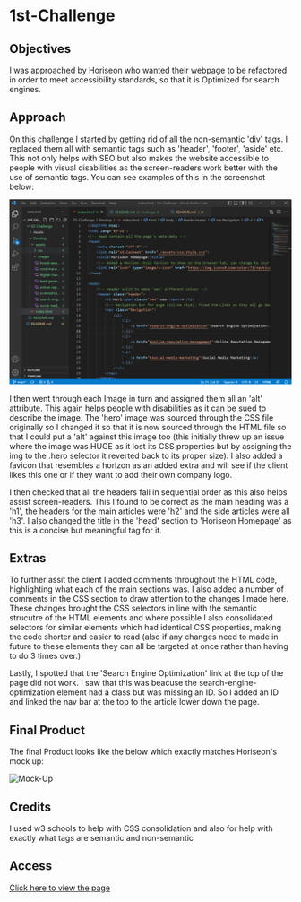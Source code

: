 # 1st-Challenge

## Objectives
I was approached by Horiseon who wanted their webpage to be refactored in order to meet accessibility standards, so that it is Optimized for search engines.

## Approach

On this challenge I started by getting rid of all the non-semantic 'div' tags. I replaced them all with semantic tags such as 'header', 'footer', 'aside' etc. This not only helps with SEO but also makes the website accessible to people with visual disabilities as the screen-readers work better with the use of semantic tags. You can see examples of this in the screenshot below:

![code-snapshot](assets/images/screenshot.png) 

I then went through each Image in turn and assigned them all an 'alt' attribute. This again helps people with disabilities as it can be sued to describe the image. The 'hero' image was sourced through the CSS file originally so I changed it so that it is now sourced through the HTML file so that I could put a 'alt' against this image too (this initially threw up an issue where the image was HUGE as it lost its CSS properties but by assigning the img to the .hero selector it reverted back to its proper size). I also added a favicon that resembles a horizon as an added extra and will see if the client likes this one or if they want to add their own company logo.

I then checked that all the headers fall in sequential order as this also helps assist screen-readers. This I found to be correct as the main heading was a 'h1', the headers for the main articles were 'h2' and the side articles were all 'h3'. I also changed the title in the 'head' section to 'Horiseon Homepage' as this is a concise but meaningful tag for it.

## Extras

To further assit the client I added comments throughout the HTML code, highlighting what each of the main sections was. I also added a number of comments in the CSS section to draw attention to the changes I made here. These changes brought the CSS selectors in line with the semantic strucutre of the HTML elements and where possible I also consolidated selectors for similar elements which had identical CSS properties, making the code shorter and easier to read (also if any changes need to made in future to these elements they can all be targeted at once rather than having to do 3 times over.)

Lastly, I spotted that the 'Search Engine Optimization' link at the top of the page did not work. I saw that this was beacuse the search-engine-optimization element had a class but was missing an ID. So I added an ID and linked the nav bar at the top to the article lower down the page.

## Final Product

The final Product looks like the below which exactly matches Horiseon's mock up:

![Mock-Up](assets/images/finalProduct.png)

## Credits

I used w3 schools to help with CSS consolidation and also for help with exactly what tags are semantic and non-semantic

## Access

 [Click here to view the page](https://joelcronin.github.io/improved-octo-goggles/)



